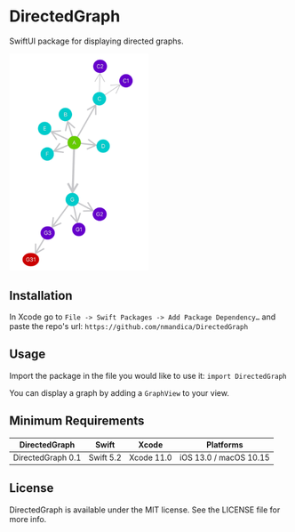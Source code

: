 # DirectedGraph

SwiftUI package for displaying directed graphs.

<img src="./Demo/Media/Example1.png" alt="DirectedGraph example" width="250"/>

## Installation

In Xcode go to `File -> Swift Packages -> Add Package Dependency…` and paste the repo's url: `https://github.com/nmandica/DirectedGraph`

## Usage

Import the package in the file you would like to use it: `import DirectedGraph`

You can display a graph by adding a `GraphView` to your view.

## Minimum Requirements

| DirectedGraph         | Swift         | Xcode           | Platforms                          |
|------------------------|-------------|----------------|------------------------------|
| DirectedGraph 0.1   | Swift 5.2   | Xcode 11.0   | iOS 13.0 / macOS 10.15  |


## License

DirectedGraph is available under the MIT license. See the LICENSE file for more info.
